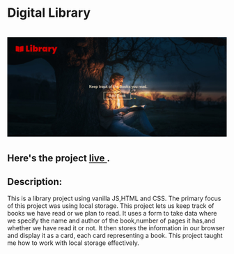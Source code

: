 # Digital Library

# <img src="https://github.com/Undisclosed64/library-project/blob/main/library.png" alt="library-project-img" />

## Here's the project <a href="https://undisclosed64.github.io/library-project/">live <a/>.
 
## Description:
This is a library project using vanilla JS,HTML and CSS. The primary focus of this project was using local storage. This project lets us keep track of books we have read or we plan to read. It uses a form to take data where we specify the name and author of the book,number of pages it has,and whether we have read it or not. It then stores the information in our browser and display it as a card, each card representing a book. This project taught me how to work with local storage effectively. 
  
